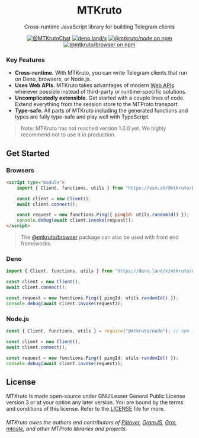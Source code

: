 <div align="center">

# MTKruto

Cross-runtime JavaScript library for building Telegram clients

[![@MTKrutoChat](https://img.shields.io/badge/Discussion-@MTKrutoChat-blue?logo=telegram&style=flat&labelColor=000&color=3b82f6)](https://core.telegram.org/bots/api) [![deno.land/x](https://shield.deno.dev/x/mtkruto)](https://deno.land/x/mtkruto) [![@mtkruto/node on npm](https://img.shields.io/npm/v/mtkruto?logo=npm&style=flat&labelColor=000&color=3b82f6&label=@mtkruto/node)](https://npm.im/@mtkruto/node)
[![@mtkruto/browser on npm](https://img.shields.io/npm/v/mtkruto?logo=npm&style=flat&labelColor=000&color=3b82f6&label=@mtkruto/browser)](https://npm.im/@mtkruto/browser)

</div>

### Key Features

- **Cross-runtime.** With MTKruto, you can write Telegram clients that run on Deno, browsers, or Node.js.
- **Uses Web APIs.** MTKruto takes advantages of modern [Web APIs](https://developer.mozilla.org/en-US/docs/Web/API) wherever possible instead of third-party or runtime-specific solutions.
- **Uncomplicatedly extensible.** Get started with a couple lines of code. Extend everything from the session store to the MTProto transport.
- **Type-safe.** All parts of MTKruto including the generated functions and types are fully type-safe and play well with TypeScript.

> Note: MTKruto has not reached version 1.0.0 yet. We highly recommend not to use it in production.

## Get Started

### Browsers

```html
<script type="module">
    import { Client, functions, utils } from "https://esm.sh/@mtkruto/browser";

    const client = new Client();
    await client.connect();

    const request = new functions.Ping({ pingId: utils.randomId() });
    console.debug(await client.invoke(request));
</script>
```

> The [@mtkruto/browser](https://npm.im/@mtkruto/browser) package can also be used with front end frameworks.

### Deno

```ts
import { Client, functions, utils } from "https://deno.land/x/mtkruto/mod.ts";

const client = new Client();
await client.connect();

const request = new functions.Ping({ pingId: utils.randomId() });
console.debug(await client.invoke(request));
```

### Node.js

```ts
const { Client, functions, utils } = require("@mtkruto/node"); // npm install @mtkruto/node

const client = new Client();
await client.connect();

const request = new functions.Ping({ pingId: utils.randomId() });
console.debug(await client.invoke(request));
```

## License

MTKruto is made open-source under GNU Lesser General Public License version 3 or at your option any later version. You are bound by the terms and conditions of this license. Refer to the [LICENSE](./LICENSE) file for more.

###### MTKruto owes the authors and contributors of [Piltover](https://github.com/DavideGalilei/piltover), [GramJS](https://github.com/gram-js/gramjs), [Grm](https://github.com/grmjs/grm), [mtcute](https://github.com/mtcute/mtcute), and other MTProto libraries and projects.
